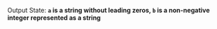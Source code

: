 Output State: **`a` is a string without leading zeros, `b` is a non-negative integer represented as a string**